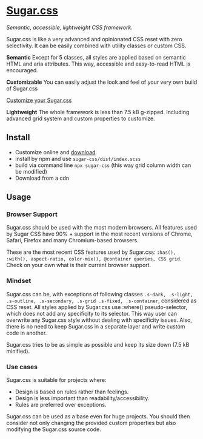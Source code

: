 # [Sugar.css](https://sugar-css.com)

*Semantic, accessible, lightweight CSS framework.*

Sugar.css is like a very advanced and opinionated CSS reset with zero selectivity. It can be easily combined with utility classes or custom CSS.

**Semantic**
Except for 5 classes, all styles are applied based on semantic HTML and aria attributes. This way, accessible and easy-to-read HTML is encouraged.

**Customizable**
You can easily adjust the look and feel of your very own build of Sugar.css

[Customize your Sugar.css](https://sugar-css.com/customize)

**Lightweight**
The whole framework is less than 7.5 kB g-zipped. Including advanced grid system and custom properties to customize.

## Install

-   Customize online and [download](https://sugar-css.com/customize). 
-   install by npm and use `sugar-css/dist/index.scss`
-   build via command line `npx sugar-css` (this way grid column width can be modified)
-   Download from a cdn   

## Usage

### Browser Support

Sugar.css should be used with the most modern browsers. All features used by Sugar CSS have 90% + support in the most recent versions of Chrome, Safari, Firefox and many Chromium-based browsers.

These are the most recent CSS features used by Sugar.css:
`:has(), :with(), aspect-ratio, color-mix(), @container queries, CSS grid`. Check on your own what is their current browser support.

### Mindset

Sugar.css can be, with exceptions of following classes `.s-dark, .s-light, .s-outline, .s-secondary, .s-grid .s-fixed, .s-container`, considered as CSS reset. All styles applied by Sugar.css use :where() pseudo-selector, which does not add any specificity to its selector. This way user can overwrite any Sugar.css style without dealing with specificity issues. Also, there is no need to keep Sugar.css in a separate layer and write custom code in another.

Sugar.css tries to be as simple as possible and keep its size down (7.5 kB minified).

### Use cases

Sugar.css is suitable for projects where:

- Design is based on rules rather than feelings.
- Design is less important than readability/accessibility.
- Rules are preferred over exceptions.

Sugar.css can be used as a base even for huge projects. You should then consider not only changing the provided custom properties but also modifying the Sugar.css source code.